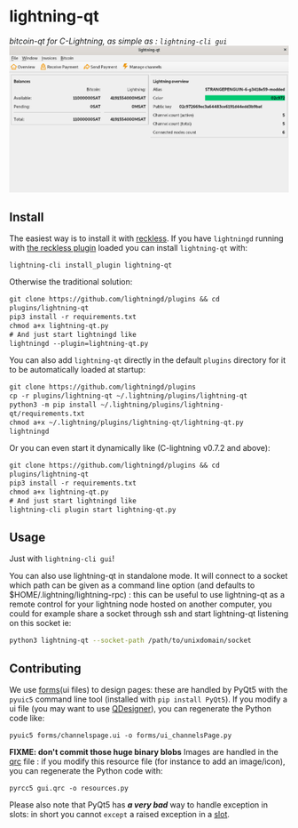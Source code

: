 # lightning-qt
*bitcoin-qt for C-Lightning, as simple as : `lightning-cli gui`*
![lightning-qt screenshot](screenshot.png)


## Install

The easiest way is to install it with [reckless](https://github.com/darosior/reckless). If you
have `lightningd` running with [the reckless plugin](https://github.com/darosior/reckless) loaded you
can install `lightning-qt` with:
```
lightning-cli install_plugin lightning-qt
```

Otherwise the traditional solution:
```
git clone https://github.com/lightningd/plugins && cd plugins/lightning-qt
pip3 install -r requirements.txt
chmod a+x lightning-qt.py
# And just start lightningd like
lightningd --plugin=lightning-qt.py
```

You can also add `lightning-qt` directly in the default `plugins` directory for it to be
automatically loaded at startup:
```
git clone https://github.com/lightningd/plugins
cp -r plugins/lightning-qt ~/.lightning/plugins/lightning-qt
python3 -m pip install ~/.lightning/plugins/lightning-qt/requirements.txt
chmod a+x ~/.lightning/plugins/lightning-qt/lightning-qt.py
lightningd
```

Or you can even start it dynamically like (C-lightning v0.7.2 and above):
```
git clone https://github.com/lightningd/plugins && cd plugins/lightning-qt
pip3 install -r requirements.txt
chmod a+x lightning-qt.py
# And just start lightningd like
lightning-cli plugin start lightning-qt.py
```


## Usage

Just with `lightning-cli gui`!

You can also use lightning-qt in standalone mode. It will connect to a socket which path can be
given as a command line option (and defaults to $HOME/.lightning/lightning-rpc) : this can be
useful to use lightning-qt as a remote control for your lightning node hosted on another computer,
you could for example share a socket through ssh and start lightning-qt listening on this socket ie:
```bash
python3 lightning-qt --socket-path /path/to/unixdomain/socket
```


## Contributing

We use [forms](forms/)(ui files) to design pages: these are handled by PyQt5 with the `pyuic5`
command line tool (installed with `pip install PyQt5`). If you modify a ui file (you may want to
use [QDesigner](https://doc.qt.io/qt-5/qtdesigner-manual.html)), you can regenerate the Python code like:
```
pyuic5 forms/channelspage.ui -o forms/ui_channelsPage.py
```

**FIXME: don't commit those huge binary blobs**
Images are handled in the [qrc](gui.qrc) file : if you modify this resource file (for instance to add an
image/icon), you can regenerate the Python code with:
```
pyrcc5 gui.qrc -o resources.py
```

Please also note that PyQt5 has *__a very bad__* way to handle exception in slots: in short you cannot
`except` a raised exception in a [slot](https://doc.qt.io/qt-5/signalsandslots.html).

